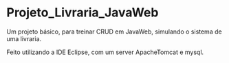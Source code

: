 # Projeto_Livraria_JavaWeb
 Um projeto básico, para treinar CRUD em JavaWeb, simulando o sistema de uma livraria.
 
 Feito utilizando a IDE Eclipse, com um server ApacheTomcat e mysql.
